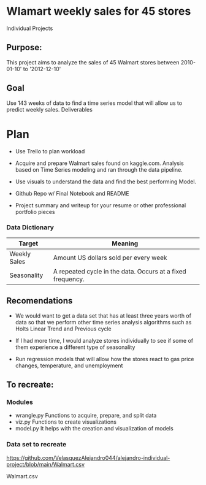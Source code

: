 # Wlamart weekly sales for 45 stores

Individual Projects

## Purpose:
This project aims to analyze the sales of 45 Walmart stores between 2010-01-10' to '2012-12-10'

## Goal

Use 143 weeks of data to find a time series model that will allow us to predict weekly sales.
Deliverables

# Plan

- Use Trello to plan workload

- Acquire and prepare Walmart sales found on kaggle.com. 
Analysis based on Time Series modeling and ran through the data pipeline.

- Use visuals to understand the data and find the best performing Model.

- Github Repo w/ Final Notebook and README
- Project summary and writeup for your resume or other professional portfolio pieces


### Data Dictionary
<table>
<thead><tr>
<th>Target</th>
<th>Meaning</th>
</tr>
</thead>                                                            
<tbody>
<tr>
<td>Weekly Sales</td>
<td>Amount US dollars sold per every week</td>
<tr>
<td>Seasonality</td>
<td>A repeated cycle in the data. Occurs at a fixed frequency.</td>
</tr>
</tbody>
</table>

## Recomendations

- We would want to get a data set that has at least three years worth of data so that we perform other time series analysis  algorithms such as Holts Linear Trend and Previous cycle 

- If I had more time, I would analyze stores individually to see if some of them experience a different type of seasonality 

- Run regression models that will allow how the stores react to gas price changes, temperature, and unemployment

## To recreate:

### Modules
- wrangle.py
Functions to acquire, prepare, and split data
- viz.py
Functions to create visualizations
- model.py
It helps with the creation and visualization of models 

### Data set to recreate 
https://github.com/VelasquezAlejandro044/alejandro-individual-project/blob/main/Walmart.csv

Walmart.csv

